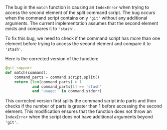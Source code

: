 The bug in the `match` function is causing an `IndexError` when trying to access the second element of the split command script. The bug occurs when the command script contains only `'git'` without any additional arguments. The current implementation assumes that the second element exists and compares it to `'stash'`.

To fix this bug, we need to check if the command script has more than one element before trying to access the second element and compare it to `'stash'`.

Here is the corrected version of the function:

```python
@git_support
def match(command):
    command_parts = command.script.split()
    return (len(command_parts) > 1
            and command_parts[1] == 'stash'
            and 'usage:' in command.stderr)
```

This corrected version first splits the command script into parts and then checks if the number of parts is greater than 1 before accessing the second element. This modification ensures that the function does not throw an `IndexError` when the script does not have additional arguments beyond `'git'`.